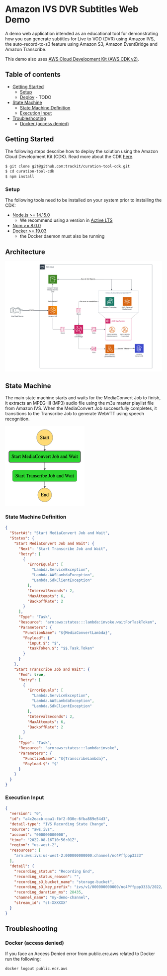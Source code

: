 # Amazon IVS DVR Subtitles Web Demo
A demo web application intended as an educational tool for demonstrating how you can generate subtitles for Live to VOD (DVR) using Amazon IVS, the auto-record-to-s3 feature using Amazon S3, Amazon EventBridge and Amazon Transcribe.

This demo also uses [AWS Cloud Development Kit (AWS CDK v2)](https://aws.amazon.com/cdk).

## Table of contents
- [Getting Started](#getting-started)
    - [Setup](#setup)
    - [Deploy](#deploy) - TODO 
- [State Machine](#state-machine)
  - [State Machine Definition](#state-machine-definition)
  - [Execution Input](#execution-input)
- [Troubleshooting](#troubleshooting)
    - [Docker (access denied)](#docker-access-denied)


## Getting Started
The following steps describe how to deploy the solution using the Amazon Cloud Development Kit (CDK). Read more about the CDK [here](https://docs.aws.amazon.com/cdk/v2/guide/home.html).
```sh
$ git clone git@github.com:trackit/curation-tool-cdk.git
$ cd curation-tool-cdk
$ npm install
```

### Setup
The following tools need to be installed on your system prior to installing the CDK:

- [Node.js >= 14.15.0](https://nodejs.org/download/release/latest-v14.x/)
    - We recommend using a version in [Active LTS](https://nodejs.org/en/about/releases/)
- [Npm >= 8.0.0](https://docs.npmjs.com/downloading-and-installing-node-js-and-npm)
- [Docker >= 19.03](https://docs.docker.com/get-docker/)
    - the Docker daemon must also be running

## Architecture
![architecture-diagram](./architecture-diagram.png)

## State Machine
The main state machine starts and waits for the MediaConvert Job to finish, it extracts an MPEG-III (MP3) audio file using the m3u master playlist file from Amazon IVS. When the MediaConvert Job successfully completes, it transitions to the Transcribe Job to generate WebVTT using speech recognition.

![stepfunctions-graph](./stepfunctions-graph.png)

### State Machine Definition

```json
{
  "StartAt": "Start MediaConvert Job and Wait",
  "States": {
    "Start MediaConvert Job and Wait": {
      "Next": "Start Transcribe Job and Wait",
      "Retry": [
        {
          "ErrorEquals": [
            "Lambda.ServiceException",
            "Lambda.AWSLambdaException",
            "Lambda.SdkClientException"
          ],
          "IntervalSeconds": 2,
          "MaxAttempts": 6,
          "BackoffRate": 2
        }
      ],
      "Type": "Task",
      "Resource": "arn:aws:states:::lambda:invoke.waitForTaskToken",
      "Parameters": {
        "FunctionName": "${MediaConvertLambda}",
        "Payload": {
          "input.$": "$",
          "taskToken.$": "$$.Task.Token"
        }
      }
    },
    "Start Transcribe Job and Wait": {
      "End": true,
      "Retry": [
        {
          "ErrorEquals": [
            "Lambda.ServiceException",
            "Lambda.AWSLambdaException",
            "Lambda.SdkClientException"
          ],
          "IntervalSeconds": 2,
          "MaxAttempts": 6,
          "BackoffRate": 2
        }
      ],
      "Type": "Task",
      "Resource": "arn:aws:states:::lambda:invoke",
      "Parameters": {
        "FunctionName": "${TranscribeLambda}",
        "Payload.$": "$"
      }
    }
  }
}
```

### Execution Input

```json
{
  "version": "0",
  "id": "a4c2eacb-eaa1-fbf2-030e-6fba889e54d3",
  "detail-type": "IVS Recording State Change",
  "source": "aws.ivs",
  "account": "000000000000",
  "time": "2022-08-16T10:56:01Z",
  "region": "us-west-2",
  "resources": [
    "arn:aws:ivs:us-west-2:000000000000:channel/nc4Pffppp3333"
  ],
  "detail": {
    "recording_status": "Recording End",
    "recording_status_reason": "",
    "recording_s3_bucket_name": "storage-bucket",
    "recording_s3_key_prefix": "ivs/v1/000000000000/nc4Pffppp3333/2022/8/16/10/55/xxxxxx",
    "recording_duration_ms": 28435,
    "channel_name": "my-demo-channel",
    "stream_id": "st-XXXXXX"
  }
}
```
## Troubleshooting

### Docker (access denied)

If you face an Access Denied error from public.erc.aws related to Docker run the following:
```sh
docker logout public.ecr.aws
```
